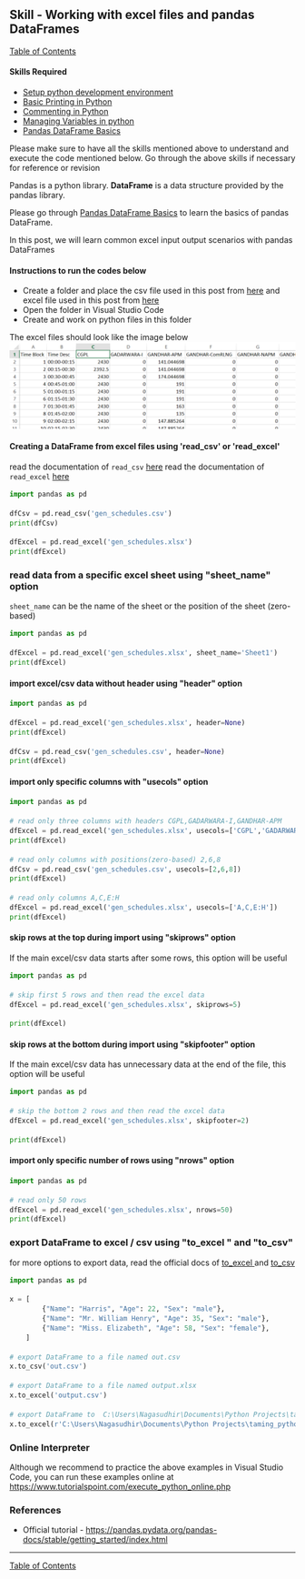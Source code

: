## Skill - Working with excel files and pandas DataFrames
[Table of Contents](https://nagasudhir.blogspot.com/2020/04/taming-python-table-of-contents.html)

#### Skills Required
* [Setup python development environment](https://nagasudhir.blogspot.com/2020/04/setup-python-development-environment_14.html)
* [Basic Printing in Python](https://nagasudhir.blogspot.com/2020/04/basic-printing-in-python.html)
* [Commenting in Python](https://nagasudhir.blogspot.com/2020/04/comments-in-python.html)
* [Managing Variables in python](https://nagasudhir.blogspot.com/2020/04/managing-variables-in-python.html)
* [Pandas DataFrame Basics](https://nagasudhir.blogspot.com/2020/05/pandas-dataframe-basics.html)

Please make sure to have all the skills mentioned above to understand and execute the code mentioned below. Go through the above skills if necessary for reference or revision

Pandas is a python library.
**DataFrame** is a data structure provided by the pandas library.

Please go through [Pandas DataFrame Basics](https://nagasudhir.blogspot.com/2020/05/pandas-dataframe-basics.html) to learn the basics of pandas DataFrame.

In this post, we will learn common excel input output scenarios with pandas DataFrames

#### Instructions to run the codes below
* Create a folder and place the csv file used in this post from [here](https://github.com/nagasudhirpulla/taming_python/raw/master/blog/skills/assets/data/gen_schedules.csv) and excel file used in this post from [here](https://github.com/nagasudhirpulla/taming_python/raw/master/blog/skills/assets/data/gen_schedules.xlsx)
* Open the folder in Visual Studio Code
* Create and work on python files in this folder

The excel files should look like the image below 
![excel_file_illustration](https://github.com/nagasudhirpulla/taming_python/raw/master/blog/skills/assets/img/all_gen_data.png)

#### Creating a DataFrame from excel files using 'read_csv' or 'read_excel'
read the documentation of `read_csv` [here](https://pandas.pydata.org/pandas-docs/stable/reference/api/pandas.read_csv.html)
read the documentation of `read_excel` [here](https://pandas.pydata.org/pandas-docs/stable/reference/api/pandas.read_excel.html)
```python
import pandas as pd

dfCsv = pd.read_csv('gen_schedules.csv')
print(dfCsv)

dfExcel = pd.read_excel('gen_schedules.xlsx')
print(dfExcel)
```

### read data from a specific excel sheet using "sheet_name" option
`sheet_name` can be the name of the sheet or the position of the sheet (zero-based)
```python
import pandas as pd

dfExcel = pd.read_excel('gen_schedules.xlsx', sheet_name='Sheet1')
print(dfExcel)
```

#### import excel/csv data without header using "header" option
```python
import pandas as pd

dfExcel = pd.read_excel('gen_schedules.xlsx', header=None)
print(dfExcel)

dfCsv = pd.read_csv('gen_schedules.csv', header=None)
print(dfExcel)
```

#### import only specific columns with "usecols" option
```python
import pandas as pd

# read only three columns with headers CGPL,GADARWARA-I,GANDHAR-APM
dfExcel = pd.read_excel('gen_schedules.xlsx', usecols=['CGPL','GADARWARA-I','GANDHAR-APM'])
print(dfExcel)

# read only columns with positions(zero-based) 2,6,8
dfCsv = pd.read_csv('gen_schedules.csv', usecols=[2,6,8])
print(dfExcel)

# read only columns A,C,E:H
dfExcel = pd.read_excel('gen_schedules.xlsx', usecols=['A,C,E:H'])
print(dfExcel)
```
#### skip rows at the top during import using "skiprows" option
If the main excel/csv data starts after some rows, this option will be useful
```python
import pandas as pd

# skip first 5 rows and then read the excel data
dfExcel = pd.read_excel('gen_schedules.xlsx', skiprows=5)

print(dfExcel)
```

#### skip rows at the bottom during import using "skipfooter" option
If the main excel/csv data has unnecessary data at the end of the file, this option will be useful
```python
import pandas as pd

# skip the bottom 2 rows and then read the excel data
dfExcel = pd.read_excel('gen_schedules.xlsx', skipfooter=2)

print(dfExcel)
```

#### import only specific number of rows using "nrows" option
```python
import pandas as pd

# read only 50 rows
dfExcel = pd.read_excel('gen_schedules.xlsx', nrows=50)
print(dfExcel)
```

### export DataFrame to excel / csv using "to_excel " and "to_csv"
for more options to export data, read the official docs of [to_excel ](https://pandas.pydata.org/pandas-docs/stable/reference/api/pandas.DataFrame.to_excel.html#pandas.DataFrame.to_excel) and [to_csv](https://pandas.pydata.org/pandas-docs/stable/reference/api/pandas.DataFrame.to_csv.html)
```python
import pandas as pd

x = [
        {"Name": "Harris", "Age": 22, "Sex": "male"},
        {"Name": "Mr. William Henry", "Age": 35, "Sex": "male"},
        {"Name": "Miss. Elizabeth", "Age": 58, "Sex": "female"},
    ]

# export DataFrame to a file named out.csv
x.to_csv('out.csv')

# export DataFrame to a file named output.xlsx
x.to_excel('output.csv')

# export DataFrame to  C:\Users\Nagasudhir\Documents\Python Projects\taming_python\data.xlsx
x.to_excel(r'C:\Users\Nagasudhir\Documents\Python Projects\taming_python\data.xlsx')
```

### Online Interpreter
Although we recommend to practice the above examples in Visual Studio Code, you can run these examples online at https://www.tutorialspoint.com/execute_python_online.php

### References
* Official tutorial - https://pandas.pydata.org/pandas-docs/stable/getting_started/index.html

<hr/>

[Table of Contents](https://nagasudhir.blogspot.com/2020/04/taming-python-table-of-contents.html)



<!--stackedit_data:
eyJoaXN0b3J5IjpbLTU0NTgyNDkyMV19
-->